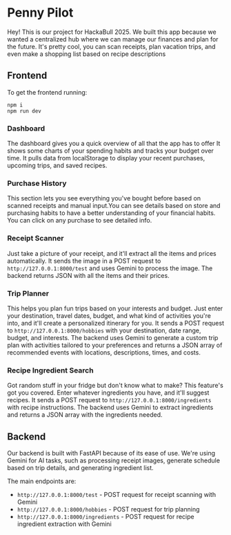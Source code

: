 # Penny Pilot

Hey! This is our project for HackaBull 2025. We built this app because we wanted a centralized hub where we can manage our finances and plan for the future. It's pretty cool, you can scan receipts, plan vacation trips, and even make a shopping list based on recipe descriptions

## Frontend

To get the frontend running:

```
npm i
npm run dev
```

### Dashboard

The dashboard gives you a quick overview of all that the app has to offer It shows some charts of your spending habits and tracks your budget over time. It pulls data from localStorage to display your recent purchases, upcoming trips, and saved recipes.

### Purchase History

This section lets you see everything you've bought before based on scanned receipts and manual input.You can see details based on store and purchasing habits to have a better understanding of your financial habits. You can click on any purchase to see detailed info.

### Receipt Scanner

Just take a picture of your receipt, and it'll extract all the items and prices automatically. It sends the image in a POST request to `http://127.0.0.1:8000/test` and uses Gemini to process the image. The backend returns JSON with all the items and their prices.

### Trip Planner

This helps you plan fun trips based on your interests and budget. Just enter your destination, travel dates, budget, and what kind of activities you're into, and it'll create a personalized itinerary for you. It sends a POST request to `http://127.0.0.1:8000/hobbies` with your destination, date range, budget, and interests. The backend uses Gemini to generate a custom trip plan with activities tailored to your preferences and returns a JSON array of recommended events with locations, descriptions, times, and costs.

### Recipe Ingredient Search

Got random stuff in your fridge but don't know what to make? This feature's got you covered. Enter whatever ingredients you have, and it'll suggest recipes. It sends a POST request to `http://127.0.0.1:8000/ingredients` with recipe instructions. The backend uses Gemini to extract ingredients and returns a JSON array with the ingredients needed.

## Backend

Our backend is built with FastAPI because of its ease of use. We're using Gemini for AI tasks, such as processing receipt images, generate schedule based on trip details, and generating ingredient list.

The main endpoints are:

- `http://127.0.0.1:8000/test` - POST request for receipt scanning with Gemini
- `http://127.0.0.1:8000/hobbies` - POST request for trip planning
- `http://127.0.0.1:8000/ingredients` - POST request for recipe ingredient extraction with Gemini
